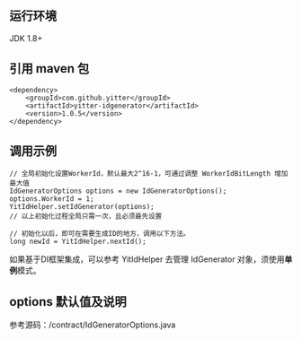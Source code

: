 
## 运行环境

JDK 1.8+

## 引用 maven 包
```
<dependency>
	<groupId>com.github.yitter</groupId>
	<artifactId>yitter-idgenerator</artifactId>
	<version>1.0.5</version>
</dependency>
```

## 调用示例

```
// 全局初始化设置WorkerId，默认最大2^16-1，可通过调整 WorkerIdBitLength 增加最大值
IdGeneratorOptions options = new IdGeneratorOptions();
options.WorkerId = 1;
YitIdHelper.setIdGenerator(options);
// 以上初始化过程全局只需一次，且必须最先设置

// 初始化以后，即可在需要生成ID的地方，调用以下方法。
long newId = YitIdHelper.nextId();

```
如果基于DI框架集成，可以参考 YitIdHelper 去管理 IdGenerator 对象，须使用**单例**模式。


## options 默认值及说明

参考源码：/contract/IdGeneratorOptions.java

